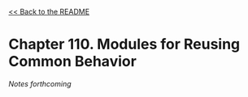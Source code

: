 [&lt;&lt; Back to the README](README.md)

# Chapter 110. Modules for Reusing Common Behavior

*Notes forthcoming*